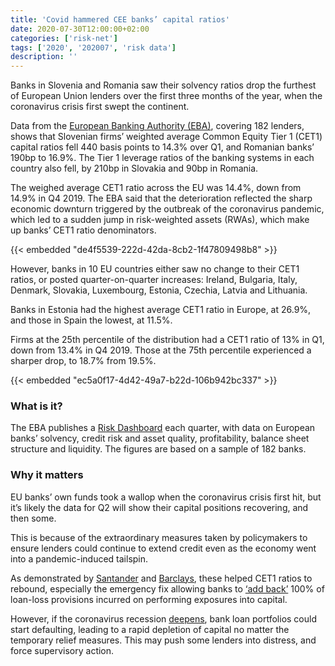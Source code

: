 ```yaml
---
title: 'Covid hammered CEE banks’ capital ratios'
date: 2020-07-30T12:00:00+02:00
categories: ['risk-net']
tags: ['2020', '202007', 'risk data']
description: ''
---
```


Banks in Slovenia and Romania saw their solvency ratios drop the furthest of European Union lenders over the first three months of the year, when the coronavirus crisis first swept the continent.

Data from the [European Banking Authority (EBA)](https://eba.europa.eu/risk-analysis-and-data/risk-dashboard), covering 182 lenders, shows that Slovenian firms’ weighted average Common Equity Tier 1 (CET1) capital ratios fell 440 basis points to 14.3% over Q1, and Romanian banks’ 190bp to 16.9%. The Tier 1 leverage ratios of the banking systems in each country also fell, by 210bp in Slovakia and 90bp in Romania.

The weighed average CET1 ratio across the EU was 14.4%, down from 14.9% in Q4 2019. The EBA said that the deterioration reflected the sharp economic downturn triggered by the outbreak of the coronavirus pandemic, which led to a sudden jump in risk-weighted assets (RWAs), which make up banks’ CET1 ratio denominators.

{{< embedded "de4f5539-222d-42da-8cb2-1f47809498b8" >}}

However, banks in 10 EU countries either saw no change to their CET1 ratios, or posted quarter-on-quarter increases: Ireland, Bulgaria, Italy, Denmark, Slovakia, Luxembourg, Estonia, Czechia, Latvia and Lithuania.

Banks in Estonia had the highest average CET1 ratio in Europe, at 26.9%, and those in Spain the lowest, at 11.5%.

Firms at the 25th percentile of the distribution had a CET1 ratio of 13% in Q1, down from 13.4% in Q4 2019. Those at the 75th percentile experienced a sharper drop, to 18.7% from 19.5%.

{{< embedded "ec5a0f17-4d42-49a7-b22d-106b942bc337" >}}

### What is it?

The EBA publishes a [Risk Dashboard](https://eba.europa.eu/risk-analysis-and-data/risk-dashboard) each quarter, with data on European banks’ solvency, credit risk and asset quality, profitability, balance sheet structure and liquidity. The figures are based on a sample of 182 banks.

### Why it matters

EU banks’ own funds took a wallop when the coronavirus crisis first hit, but it’s likely the data for Q2 will show their capital positions recovering, and then some.

This is because of the extraordinary measures taken by policymakers to ensure lenders could continue to extend credit even as the economy went into a pandemic-induced tailspin.

As demonstrated by [Santander](https://www.risk.net/risk-quantum/7660686/coronavirus-crisis-sours-eu8bn-of-santanders-loans) and [Barclays](https://www.risk.net/risk-quantum/7660621/relief-for-credit-losses-buoys-barclays-capital-ratio), these helped CET1 ratios to rebound, especially the emergency fix allowing banks to [‘add back’](https://www.bis.org/bcbs/publ/d498.pdf) 100% of loan-loss provisions incurred on performing exposures into capital.

However, if the coronavirus recession [deepens](https://www.risk.net/risk-quantum/7660071/severe-covid-recession-could-topple-some-eu-banks), bank loan portfolios could start defaulting, leading to a rapid depletion of capital no matter the temporary relief measures. This may push some lenders into distress, and force supervisory action.

